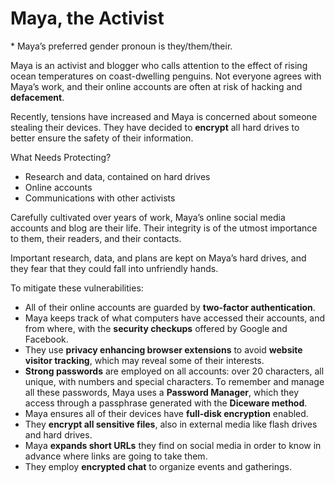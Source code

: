 # Maya, the Activist

\* Maya’s preferred gender pronoun is they/them/their.

Maya is an activist and blogger who calls attention to the effect of rising ocean temperatures on coast-dwelling penguins. Not
everyone agrees with Maya’s work, and their online accounts are often at risk of hacking and **defacement**.

Recently, tensions have increased and Maya is concerned about someone stealing their devices. They have decided to **encrypt** all hard drives to better ensure the safety of their information.

What Needs Protecting?

- Research and data, contained on hard drives
- Online accounts
- Communications with other activists

Carefully cultivated over years of work, Maya’s online social media accounts and blog are their life. Their integrity is of the utmost importance to them, their readers, and their contacts.

Important research, data, and plans are kept on Maya’s hard drives, and they fear that they could fall into unfriendly hands. 

To mitigate these vulnerabilities:

- All of their online accounts are guarded by **two-factor authentication**.
- Maya keeps track of what computers have accessed their accounts, and from where, with the **security checkups** offered by Google and Facebook.
- They use **privacy enhancing browser extensions** to avoid **website visitor tracking**, which may reveal some of their interests.
- **Strong passwords** are employed on all accounts: over 20 characters, all unique, with numbers and special characters. To remember and manage all these passwords, Maya uses a **Password Manager**, which they access through a passphrase generated with the **Diceware method**.
- Maya ensures all of their devices have **full-disk encryption** enabled.
- They **encrypt all sensitive files**, also in external media like flash drives and hard drives.
- Maya **expands short URLs** they find on social media in order to know in advance where links are going to take them.
- They employ **encrypted chat** to organize events and gatherings.
